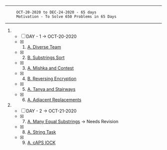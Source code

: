 ***
         OCT-20-2020 to DEC-24-2020 - 65 days
         Motivation - To Solve 650 Problems in 65 Days
***
1. - [ ] DAY - 1 -> OCT-20-2020
    - [x] 1. [A. Diverse Team](https://codeforces.com/contest/988/problem/A)
    - [x] 2. [B. Substrings Sort](https://codeforces.com/contest/988/problem/B)
    - [x] 3. [A. Mishka and Contest](https://codeforces.com/contest/999/problem/A)
    - [x] 4. [B. Reversing Encryption](https://codeforces.com/contest/999/problem/B)
    - [x] 5. [A. Tanya and Stairways](https://codeforces.com/contest/1005/problem/A)
    - [x] 6. [A. Adjacent Replacements](https://codeforces.com/contest/1006/problem/A)
    
2. - [ ] DAY - 2 -> OCT-21-2020
    - [x] 7. [A. Many Equal Substrings](https://codeforces.com/contest/1029/problem/A) -> Needs Revision
    - [x] 8. [A. String Task](https://codeforces.com/problemset/problem/118/A)
    - [x] 9. [A. cAPS lOCK](https://codeforces.com/problemset/problem/131/A)
